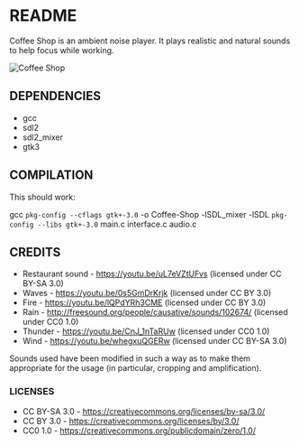 # README
Coffee Shop is an ambient noise player. It plays realistic and natural sounds to help focus while working.

![Coffee Shop](https://cloud.githubusercontent.com/assets/25088746/23506805/fbdfbf36-ff41-11e6-95b8-d128928c02ef.png)

## DEPENDENCIES
- gcc
- sdl2
- sdl2_mixer
- gtk3

## COMPILATION
This should work:

gcc `pkg-config --cflags gtk+-3.0` -o Coffee-Shop -lSDL_mixer -lSDL `pkg-config --libs gtk+-3.0` main.c interface.c audio.c


## CREDITS

- Restaurant sound - https://youtu.be/uL7eVZtUFvs (licensed under CC BY-SA 3.0)
- Waves - https://youtu.be/0s5GmDrKrjk (licensed under CC BY 3.0)
- Fire - https://youtu.be/lQPdYRh3CME (licensed under CC BY 3.0)
- Rain - http://freesound.org/people/causative/sounds/102674/ (licensed under CC0 1.0)
- Thunder - https://youtu.be/CnJ_1nTaRUw (licensed under CC0 1.0)
- Wind - https://youtu.be/whegxuQGERw (licensed under CC BY-SA 3.0)

Sounds used have been modified in such a way as to make them appropriate for the usage (in particular, cropping and amplification).

### LICENSES
- CC BY-SA 3.0 - https://creativecommons.org/licenses/by-sa/3.0/
- CC BY 3.0 - https://creativecommons.org/licenses/by/3.0/
- CC0 1.0 - https://creativecommons.org/publicdomain/zero/1.0/

